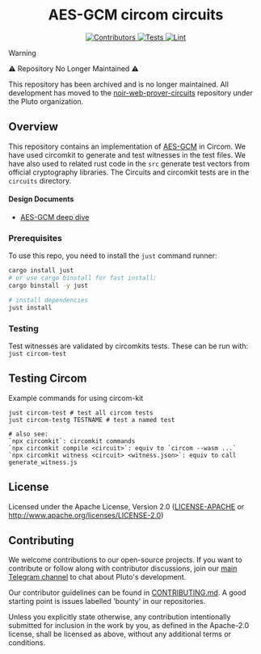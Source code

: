 <h1 align="center">
  AES-GCM circom circuits
</h1>

<div align="center">
  <a href="https://github.com/pluto/aes-proof/graphs/contributors">
    <img src="https://img.shields.io/github/contributors/pluto/aes-proof?style=flat-square&logo=github&logoColor=8b949e&labelColor=282f3b&color=32c955" alt="Contributors" />
  </a>
  <a href="https://github.com/pluto/aes-proof/actions/workflows/test.yaml">
    <img src="https://img.shields.io/badge/tests-passing-32c955?style=flat-square&logo=github-actions&logoColor=8b949e&labelColor=282f3b" alt="Tests" />
  </a>
  <a href="https://github.com/pluto/aes-proof/actions/workflows/lint.yaml">
    <img src="https://img.shields.io/badge/lint-passing-32c955?style=flat-square&logo=github-actions&logoColor=8b949e&labelColor=282f3b" alt="Lint" />
  </a>
</div>

> [!WARNING]
> ⚠️ Repository No Longer Maintained ⚠️
>
> This repository has been archived and is no longer maintained.
All development has moved to the [noir-web-prover-circuits](github.com/pluto/noir-web-prover-circuits) repository under the Pluto organization.

## Overview

This repository contains an implementation of [AES-GCM](https://nvlpubs.nist.gov/nistpubs/legacy/sp/nistspecialpublication800-38d.pdf) in Circom. We have used circomkit to generate and test witnesses in the test files. We have also used to related rust code in the `src` generate test vectors from official cryptography libraries. The Circuits and circomkit tests are in the `circuits` directory.

#### Design Documents

- [AES-GCM deep dive](https://gist.github.com/thor314/53cdab54aaf16bdafd5ac936d5447eb8)

### Prerequisites

To use this repo, you need to install the `just` command runner:

```sh
cargo install just
# or use cargo binstall for fast install:
cargo binstall -y just

# install dependencies
just install
```

### Testing
Test witnesses are validated by circomkits tests. These can be run with:
`just circom-test`

## Testing Circom
Example commands for using circom-kit
```
just circom-test # test all circom tests 
just circom-testg TESTNAME # test a named test

# also see:
`npx circomkit`: circomkit commands
`npx circomkit compile <circuit>`: equiv to `circom --wasm ...`
`npx circomkit witness <circuit> <witness.json>`: equiv to call generate_witness.js
```

## License

Licensed under the Apache License, Version 2.0 ([LICENSE-APACHE](LICENSE-APACHE) or http://www.apache.org/licenses/LICENSE-2.0)

## Contributing

We welcome contributions to our open-source projects. If you want to contribute or follow along with contributor discussions, join our [main Telegram channel](https://t.me/pluto_xyz/1) to chat about Pluto's development.

Our contributor guidelines can be found in [CONTRIBUTING.md](./CONTRIBUTING.md). A good starting point is issues labelled 'bounty' in our repositories.

Unless you explicitly state otherwise, any contribution intentionally submitted for inclusion in the work by you, as defined in the Apache-2.0 license, shall be licensed as above, without any additional terms or conditions.

